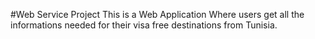 #Web Service Project 
This is a Web Application Where users get all the informations needed for their visa free destinations from Tunisia.